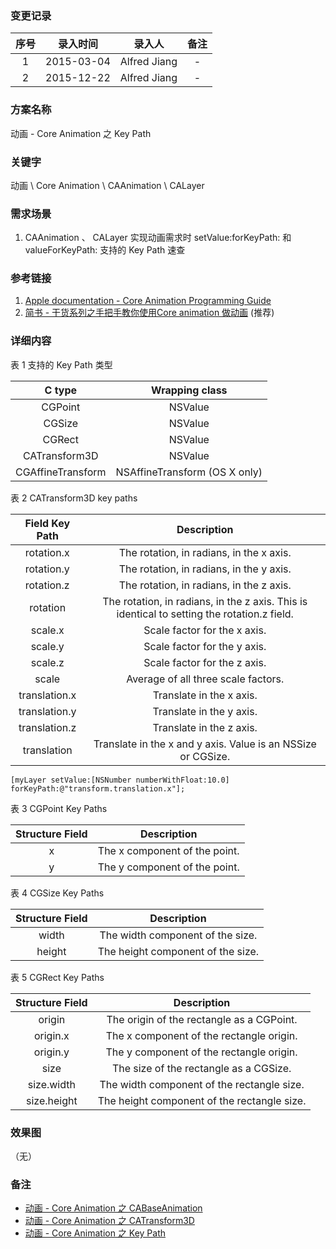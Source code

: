 ### 变更记录

| 序号 | 录入时间 | 录入人 | 备注 |
|:--------:|:--------:|:--------:|:--------:|
| 1 | 2015-03-04 | Alfred Jiang | - |
| 2 | 2015-12-22 | Alfred Jiang | - |

### 方案名称

动画 - Core Animation 之 Key Path

### 关键字

动画 \ Core Animation \ CAAnimation \ CALayer

### 需求场景

1. CAAnimation 、 CALayer 实现动画需求时 setValue:forKeyPath: 和 valueForKeyPath: 支持的 Key Path 速查

### 参考链接

1. [Apple documentation - Core Animation Programming Guide](https://developer.apple.com/library/ios/documentation/Cocoa/Conceptual/CoreAnimation_guide/Key-ValueCodingExtensions/Key-ValueCodingExtensions.html#//apple_ref/doc/uid/TP40004514-CH12-SW2)
2. [简书 - 干货系列之手把手教你使用Core animation 做动画](http://www.jianshu.com/p/1e2b8ff3519e) (推荐)

### 详细内容

表 1  支持的 Key Path 类型

| C type | Wrapping class |
| :--: | :--: |
| CGPoint | NSValue |
| CGSize | NSValue |
| CGRect | NSValue |
| CATransform3D | NSValue |
| CGAffineTransform | NSAffineTransform (OS X only) |

表 2  CATransform3D key paths

| Field Key Path | Description |
| :--: | :--: |
| rotation.x | The rotation, in radians, in the x axis. |
| rotation.y | The rotation, in radians, in the y axis. |
| rotation.z | The rotation, in radians, in the z axis. |
| rotation | The rotation, in radians, in the z axis. This is identical to setting the rotation.z field. |
| scale.x | Scale factor for the x axis. |
| scale.y | Scale factor for the y axis. |
| scale.z | Scale factor for the z axis. |
| scale | Average of all three scale factors. |
| translation.x | Translate in the x axis. |
| translation.y | Translate in the y axis. |
| translation.z | Translate in the z axis. |
| translation | Translate in the x and y axis. Value is an NSSize or CGSize. |
    [myLayer setValue:[NSNumber numberWithFloat:10.0] forKeyPath:@"transform.translation.x"];

表 3  CGPoint Key Paths

| Structure Field | Description |
| :--: | :--: |
| x | The x component of the point. |
| y | The y component of the point. |

表 4  CGSize Key Paths

| Structure Field | Description |
| :--: | :--: |
| width | The width component of the size. |
| height | The height component of the size. |

表 5  CGRect Key Paths

| Structure Field | Description |
| :--: | :--: |
| origin | The origin of the rectangle as a CGPoint. |
| origin.x | The x component of the rectangle origin. |
| origin.y | The y component of the rectangle origin. |
| size | The size of the rectangle as a CGSize. |
| size.width | The width component of the rectangle size. |
| size.height | The height component of the rectangle size. |

### 效果图
（无）

### 备注

* [动画 - Core Animation 之 CABaseAnimation](Note_00045_20151222.md)
* [动画 - Core Animation 之 CATransform3D](Note_00035_20151222.md)
* [动画 - Core Animation 之 Key Path](Note_00046_20151222.md)